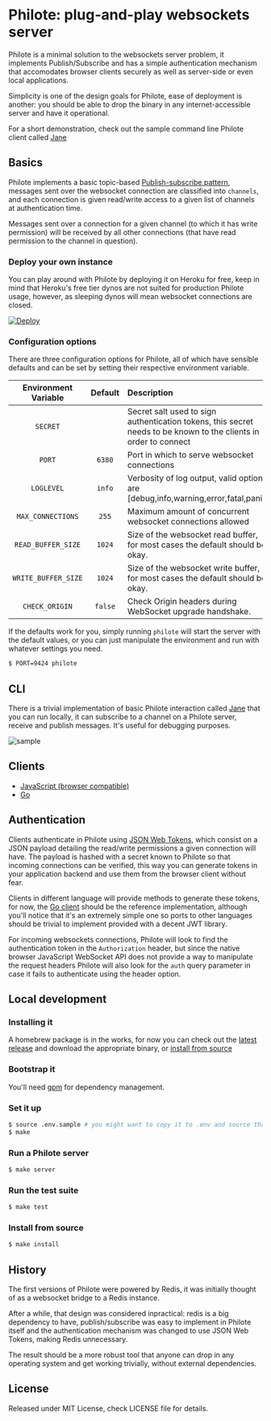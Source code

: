 # Philote:  plug-and-play websockets server

Philote is a minimal solution to the websockets server problem, it implements Publish/Subscribe and has a simple authentication mechanism that accomodates browser clients securely as well as server-side or even local applications.

Simplicity is one of the design goals for Philote, ease of deployment is another: you should be able to drop the binary in any internet-accessible server and have it operational.

For a short demonstration, check out the sample command line Philote client called [Jane](#cli)

## Basics

Philote implements a basic topic-based [Publish-subscribe pattern](https://en.wikipedia.org/wiki/Publish%E2%80%93subscribe_pattern), messages sent over the websocket connection are classified into `channels`, and each connection is given read/write access to a given list of channels at authentication time.

Messages sent over a connection for a given channel (to which it has write permission) will be received by all other connections (that have read permission to the channel in question).

### Deploy your own instance

You can play around with Philote by deploying it on Heroku for free, keep in mind that Heroku's free tier dynos are not suited for production Philote usage, however, as sleeping dynos will mean websocket connections are closed.

[![Deploy](https://www.herokucdn.com/deploy/button.svg)](https://heroku.com/deploy)

### Configuration options

There are three configuration options for Philote, all of which have sensible defaults and can be set by setting their respective environment variable.

| Environment Variable    | Default                   | Description                                                                                                        |
|:-----------------------:|:-------------------------:|:-------------------------------------------------------------------------------------------------------------------|
| `SECRET`                | ` `                       | Secret salt used to sign authentication tokens, this secret needs to be known to the clients in order to connect   |
| `PORT`                  | `6380`                    | Port in which to serve websocket connections                                                                       |
| `LOGLEVEL`              | `info`                    | Verbosity of log output, valid options are [debug,info,warning,error,fatal,panic]                                  |
| `MAX_CONNECTIONS`       | `255`                     | Maximum amount of concurrent websocket connections allowed                                                         |
| `READ_BUFFER_SIZE`      | `1024`                    | Size of the websocket read buffer, for most cases the default should be okay.                                      |
| `WRITE_BUFFER_SIZE`     | `1024`                    | Size of the websocket write buffer, for most cases the default should be okay.                                     |
| `CHECK_ORIGIN`          | `false`                   | Check Origin headers during WebSocket upgrade handshake.                                                           |

If the defaults work for you, simply running `philote` will start the server with the default values, or you can just manipulate the environment and run with whatever settings you need.

```bash
$ PORT=9424 philote
```

## CLI

There is a trivial implementation of basic Philote interaction called [Jane](https://github.com/pote/jane) that you can run locally, it can subscribe to a channel on a Philote server, receive and publish messages. It's useful for debugging purposes.

![sample](https://stuff.pote.io/Screen-Recording-2017-05-16-15-50-30-5ivJp0cbze.gif)

## Clients

* [JavaScript (browser compatible)](https://github.com/13Floor/philote-js)
* [Go](https://github.com/pote/philote-go)

## Authentication

Clients authenticate in Philote using [JSON Web Tokens](https://jwt.io), which consist on a JSON payload detailing the read/write permissions a given connection will have. The payload is hashed with a secret known to Philote so that incoming connections can be verified, this way you can generate tokens in your application backend and use them from the browser client without fear.

Clients in different language will provide methods to generate these tokens, for now, the [Go client](https://github.com/pote/philote-go/blob/master/token.go) should be the reference implementation, although you'll notice that it's an extremely simple one so ports to other languages should be trivial to implement provided with a decent JWT library.

For incoming websockets connections, Philote will look to find the authentication token in the `Authorization` header, but since the native browser JavaScript WebSocket API does not provide a way to manipulate the request headers Philote will also look for the `auth` query parameter in case it fails to authenticate using the header option.

## Local development

### Installing it

A homebrew package is in the works, for now you can check out the [latest release](https://github.com/pote/philote/releases) and download the appropriate binary, or [install from source](#install-from-source)

### Bootstrap it

You'll need [gpm](https://github.com/pote/gpm) for dependency management.

### Set it up

``` bash
$ source .env.sample # you might want to copy it to .env and source that instead if you plan on changing the settings.
$ make
```

### Run a Philote server

```bash
$ make server
```

### Run the test suite

```bash
$ make test
```

### Install from source

```bash
$ make install
```

## History

The first versions of Philote were powered by Redis, it was initially thought of as a websocket bridge to a Redis instance.

After a while, that design was considered inpractical: redis is a big dependency to have, publish/subscribe was easy to implement in Philote itself and the authentication mechanism was changed to use JSON Web Tokens, making Redis unnecessary.

The result should be a more robust tool that anyone can drop in any operating system and get working trivially, without external dependencies.

## License

Released under MIT License, check LICENSE file for details.
